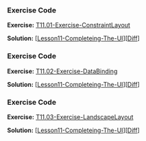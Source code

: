 


### Exercise Code
**Exercise:** [T11.01-Exercise-ConstraintLayout](https://github.com/udacity/ud851-Exercises/tree/student/Lesson11-Completeing-The-UI/T11.01-Exercise-ConstraintLayout)



**Solution:** [[Lesson11-Completeing-The-UI](https://github.com/udacity/ud851-Exercises/tree/student/Lesson11-Completeing-The-UI)][[Diff](https://github.com/udacity/ud851-Exercises/compare/T11.01-Exercise-ConstraintLayout...T11.01-Solution-ConstraintLayout)]



### Exercise Code
**Exercise:** [T11.02-Exercise-DataBinding](https://github.com/udacity/ud851-Exercises/tree/student/Lesson11-Completeing-The-UI/T11.02-Exercise-DataBinding)



**Solution:** [[Lesson11-Completeing-The-UI](https://github.com/udacity/ud851-Exercises/tree/student/Lesson11-Completeing-The-UI)][[Diff](https://github.com/udacity/ud851-Exercises/compare/T11.02-Exercise-DataBinding...T11.02-Solution-DataBinding)]



### Exercise Code
**Exercise:** [T11.03-Exercise-LandscapeLayout](https://github.com/udacity/ud851-Exercises/tree/student/Lesson11-Completeing-The-UI/T11.03-Exercise-LandscapeLayout)



**Solution:** [[Lesson11-Completeing-The-UI](https://github.com/udacity/ud851-Exercises/tree/student/Lesson11-Completeing-The-UI)][[Diff](https://github.com/udacity/ud851-Exercises/compare/T11.03-Exercise-LandscapeLayout...T11.03-Solution-LandscapeLayout)]

